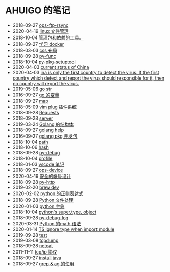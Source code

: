 # AHUIGO 的笔记
- 2018-09-27 [ops-ftp-rsync](/b/c/ops-ftp-rsync) 
- 2020-04-19 [linux 文件管理](/b/c/ops-file) 
- 2018-10-04 [管理包和依赖的工具。](/b/py/py-pkg) 
- 2018-09-27 [学习 docker](/b/arch/docker-begin) 
- 2018-03-03 [css 布局](/b/ria/css-layout) 
- 2018-09-28 [py-func](/b/py/py-func) 
- 2018-10-04 [py-pkg-setuptool](/b/py/py-pkg-setuptool) 
- 2020-04-03 [current status of China](/b/life/covid-19) 
- 2020-04-03 [ina is only the first country to detect the virus. If the first country which detect and report the virus should responsible for it, then no country will report the virus.](/b/life/covid-19-china) 
- 2019-05-06 [go str](/b/go/go-str-serial) 
- 2016-09-27 [go 的变量](/b/go/7.go-var) 
- 2018-09-27 [map](/b/go/7.go-var-map) 
- 2018-05-09 [vim plug 插件系统](/b/vim/nvim-plugin) 
- 2018-09-28 [Requests](/b/py/py-aiohttp) 
- 2018-09-28 [server](/b/py/py-aiohttp-server) 
- 2019-03-24 [Golang 的结构体](/b/go/go-struct) 
- 2018-09-27 [golang help](/b/go/11.go-help) 
- 2016-09-27 [golang pkg 开发包](/b/go/2.go-pkg-dev) 
- 2018-10-04 [path](/b/vsc/vsc-path) 
- 2018-10-06 [hash](/b/sec/sec-hash) 
- 2018-09-28 [py-debug](/b/py/py-debug) 
- 2018-10-04 [profile](/b/py/py-profiler) 
- 2018-01-03 [vscode 笔记](/b/vsc/vsc-shortcut) 
- 2018-09-27 [ops-device](/b/c/ops-device) 
- 2020-04-19 [安全的帐号设计](/b/sec/sec-account) 
- 2018-09-28 [py-http](/b/py/py-http) 
- 2019-02-20 [brew dev](/b/mac/mac-brew-dev) 
- 2020-02-02 [python 的正则表达式](/b/py/py-str-regex) 
- 2018-09-28 [Python 文件处理](/b/py/py-file) 
- 2020-01-03 [python 字典](/b/py/py-var-dict) 
- 2018-10-04 [python's super,type, object](/b/py/py-obj-type-super) 
- 2018-09-28 [py-debug-log](/b/py/py-debug-log) 
- 2020-03-31 [Python 的math 语法](/b/py/math/py-math) 
- 2020-01-14 [TS ignore type when import module](/b/ria/ts/ts-ignore) 
- 2019-09-28 [test](/b/c/ops-benchmark) 
- 2019-03-08 [tcpdump](/b/net/net-tcpdump) 
- 2018-09-28 [netcat](/b/net/net-ncat) 
- 2011-11-11 [tcp/ip 协议](/b/net/net-tcpip) 
- 2018-09-27 [install java](/b/java/1.java-install) 
- 2018-09-27 [grep & ag 的使用](/b/c/shell-grep) 
